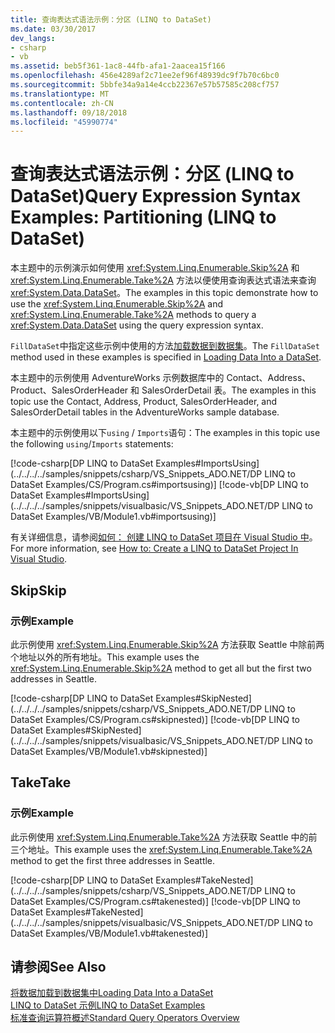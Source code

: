 ```yaml
---
title: 查询表达式语法示例：分区 (LINQ to DataSet)
ms.date: 03/30/2017
dev_langs:
- csharp
- vb
ms.assetid: beb5f361-1ac8-44fb-afa1-2aacea15f166
ms.openlocfilehash: 456e4289af2c71ee2ef96f48939dc9f7b70c6bc0
ms.sourcegitcommit: 5bbfe34a9a14e4ccb22367e57b57585c208cf757
ms.translationtype: MT
ms.contentlocale: zh-CN
ms.lasthandoff: 09/18/2018
ms.locfileid: "45990774"
---
```

# <a name="query-expression-syntax-examples-partitioning-linq-to-dataset"></a><span data-ttu-id="6c969-102">查询表达式语法示例：分区 (LINQ to DataSet)</span><span class="sxs-lookup"><span data-stu-id="6c969-102">Query Expression Syntax Examples: Partitioning (LINQ to DataSet)</span></span>
<span data-ttu-id="6c969-103">本主题中的示例演示如何使用 <xref:System.Linq.Enumerable.Skip%2A> 和 <xref:System.Linq.Enumerable.Take%2A> 方法以便使用查询表达式语法来查询 <xref:System.Data.DataSet>。</span><span class="sxs-lookup"><span data-stu-id="6c969-103">The examples in this topic demonstrate how to use the <xref:System.Linq.Enumerable.Skip%2A> and <xref:System.Linq.Enumerable.Take%2A> methods to query a <xref:System.Data.DataSet> using the query expression syntax.</span></span>  
  
 <span data-ttu-id="6c969-104">`FillDataSet`中指定这些示例中使用的方法[加载数据到数据集](../../../../docs/framework/data/adonet/loading-data-into-a-dataset.md)。</span><span class="sxs-lookup"><span data-stu-id="6c969-104">The `FillDataSet` method used in these examples is specified in [Loading Data Into a DataSet](../../../../docs/framework/data/adonet/loading-data-into-a-dataset.md).</span></span>  
  
 <span data-ttu-id="6c969-105">本主题中的示例使用 AdventureWorks 示例数据库中的 Contact、Address、Product、SalesOrderHeader 和 SalesOrderDetail 表。</span><span class="sxs-lookup"><span data-stu-id="6c969-105">The examples in this topic use the Contact, Address, Product, SalesOrderHeader, and SalesOrderDetail tables in the AdventureWorks sample database.</span></span>  
  
 <span data-ttu-id="6c969-106">本主题中的示例使用以下`using` / `Imports`语句：</span><span class="sxs-lookup"><span data-stu-id="6c969-106">The examples in this topic use the following `using`/`Imports` statements:</span></span>  
  
 [!code-csharp[DP LINQ to DataSet Examples#ImportsUsing](../../../../samples/snippets/csharp/VS_Snippets_ADO.NET/DP LINQ to DataSet Examples/CS/Program.cs#importsusing)]
 [!code-vb[DP LINQ to DataSet Examples#ImportsUsing](../../../../samples/snippets/visualbasic/VS_Snippets_ADO.NET/DP LINQ to DataSet Examples/VB/Module1.vb#importsusing)]  
  
 <span data-ttu-id="6c969-107">有关详细信息，请参阅[如何： 创建 LINQ to DataSet 项目在 Visual Studio 中](../../../../docs/framework/data/adonet/how-to-create-a-linq-to-dataset-project-in-vs.md)。</span><span class="sxs-lookup"><span data-stu-id="6c969-107">For more information, see [How to: Create a LINQ to DataSet Project In Visual Studio](../../../../docs/framework/data/adonet/how-to-create-a-linq-to-dataset-project-in-vs.md).</span></span>  
  
## <a name="skip"></a><span data-ttu-id="6c969-108">Skip</span><span class="sxs-lookup"><span data-stu-id="6c969-108">Skip</span></span>  
  
### <a name="example"></a><span data-ttu-id="6c969-109">示例</span><span class="sxs-lookup"><span data-stu-id="6c969-109">Example</span></span>  
 <span data-ttu-id="6c969-110">此示例使用 <xref:System.Linq.Enumerable.Skip%2A> 方法获取 Seattle 中除前两个地址以外的所有地址。</span><span class="sxs-lookup"><span data-stu-id="6c969-110">This example uses the <xref:System.Linq.Enumerable.Skip%2A> method to get all but the first two addresses in Seattle.</span></span>  
  
 [!code-csharp[DP LINQ to DataSet Examples#SkipNested](../../../../samples/snippets/csharp/VS_Snippets_ADO.NET/DP LINQ to DataSet Examples/CS/Program.cs#skipnested)]
 [!code-vb[DP LINQ to DataSet Examples#SkipNested](../../../../samples/snippets/visualbasic/VS_Snippets_ADO.NET/DP LINQ to DataSet Examples/VB/Module1.vb#skipnested)]  
  
## <a name="take"></a><span data-ttu-id="6c969-111">Take</span><span class="sxs-lookup"><span data-stu-id="6c969-111">Take</span></span>  
  
### <a name="example"></a><span data-ttu-id="6c969-112">示例</span><span class="sxs-lookup"><span data-stu-id="6c969-112">Example</span></span>  
 <span data-ttu-id="6c969-113">此示例使用 <xref:System.Linq.Enumerable.Take%2A> 方法获取 Seattle 中的前三个地址。</span><span class="sxs-lookup"><span data-stu-id="6c969-113">This example uses the <xref:System.Linq.Enumerable.Take%2A> method to get the first three addresses in Seattle.</span></span>  
  
 [!code-csharp[DP LINQ to DataSet Examples#TakeNested](../../../../samples/snippets/csharp/VS_Snippets_ADO.NET/DP LINQ to DataSet Examples/CS/Program.cs#takenested)]
 [!code-vb[DP LINQ to DataSet Examples#TakeNested](../../../../samples/snippets/visualbasic/VS_Snippets_ADO.NET/DP LINQ to DataSet Examples/VB/Module1.vb#takenested)]  
  
## <a name="see-also"></a><span data-ttu-id="6c969-114">请参阅</span><span class="sxs-lookup"><span data-stu-id="6c969-114">See Also</span></span>  
 [<span data-ttu-id="6c969-115">将数据加载到数据集中</span><span class="sxs-lookup"><span data-stu-id="6c969-115">Loading Data Into a DataSet</span></span>](../../../../docs/framework/data/adonet/loading-data-into-a-dataset.md)  
 [<span data-ttu-id="6c969-116">LINQ to DataSet 示例</span><span class="sxs-lookup"><span data-stu-id="6c969-116">LINQ to DataSet Examples</span></span>](../../../../docs/framework/data/adonet/linq-to-dataset-examples.md)  
 [<span data-ttu-id="6c969-117">标准查询运算符概述</span><span class="sxs-lookup"><span data-stu-id="6c969-117">Standard Query Operators Overview</span></span>](https://msdn.microsoft.com/library/24cda21e-8af8-4632-b519-c404a839b9b2)
